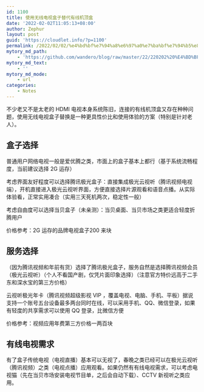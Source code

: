 ```yaml
---
id: 1100
title: 使用无线电视盒子替代有线机顶盒
date: '2022-02-02T11:05:13+08:00'
author: Zephur
layout: post
guid: 'https://cloudlet.info/?p=1100'
permalink: /2022/02/02/%e4%bd%bf%e7%94%a8%e6%97%a0%e7%ba%bf%e7%94%b5%e8%a7%86%e7%9b%92%e5%ad%90%e6%9b%bf%e4%bb%a3%e6%9c%89%e7%ba%bf%e6%9c%ba%e9%a1%b6%e7%9b%92/
mytory_md_path:
    - 'https://github.com/wandero/blog/raw/master/22/220202%20%E4%BD%BF%E7%94%A8%E6%97%A0%E7%BA%BF%E7%94%B5%E8%A7%86%E7%9B%92%E5%AD%90%E6%9B%BF%E4%BB%A3%E6%9C%89%E7%BA%BF%E6%9C%BA%E9%A1%B6%E7%9B%92.md'
mytory_md_text:
    - ''
mytory_md_mode:
    - url
categories:
    - Notes
---
```


不少老又不是太老的 HDMI 电视本身系统陈旧，连接的有线机顶盒又存在种种问题，使用无线电视盒子替换是一种更具性价比和使用体验的方案（特别是针对老人）。

## 盒子选择

普通用户网络电视一般是爱优腾之类，市面上的盒子基本上都行（基于系统流畅程度，当前建议选择 2G 运存）

<!--more-->

考虑界面友好程度可以选择腾讯极光盒子：直接集成极光云视听（腾讯视频电视端），开机直接进入极光云视听界面，方便直接选择片源观看和语音点播。从实际体验看，正常实用凑合（实用三天死机两次，稳定性一般）

考虑自由度可以选择当贝盒子（未亲测）：当贝桌面、当贝市场之类更适合轻度折腾用户

价格参考：2G 运存的品牌电视盒子200 来块

## 服务选择

（因为腾讯视频和年前有货）选择了腾讯极光盒子，服务自然是选择腾讯视频会员（极光云视听）（个人不看国产剧，仅凭片面印象选择）（注意官方特价远高于二手东和深水宝的第三方价格）

云视听极光年卡（腾讯视频超级影视 VIP ，覆盖电视、电脑、手机、平板）据说支持一个账号五台设备最多两台同时在线，可以采用手机、QQ、微信登录，如果有轻度的共享需求可以使用 QQ 登录，比微信方便

价格参考：视频应用年费第三方价格一两百块

## 有线电视需求

有了盒子传统电视（电视直播）基本可以无视了，春晚之类已经可以在极光云视听（腾讯视频）之类（电视点播）应用观看。如果仍然有有线电视需求，可以考虑电视猫（先在当贝市场安装电视节目单，之后会自动下载）、CCTV 新视听之类应用。